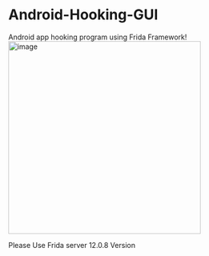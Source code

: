 # Android-Hooking-GUI
Android app hooking program using Frida Framework!
<img width="384" alt="image" src="https://user-images.githubusercontent.com/28502596/198195646-d1d20a18-9dc5-4f42-bd15-8632d0383883.png">

Please Use Frida server 12.0.8 Version
